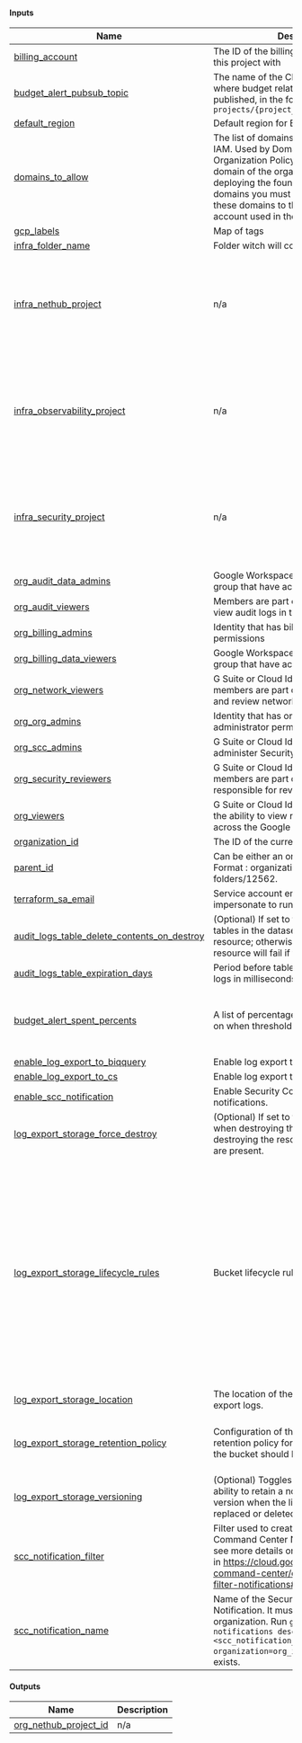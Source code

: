 <!-- BEGIN_TF_DOCS -->
#### Inputs

| Name | Description | Type | Default | Required |
|------|-------------|------|---------|:--------:|
| <a name="input_billing_account"></a> [billing_account](#input_billing_account) | The ID of the billing account to associate this project with | `string` | n/a | yes |
| <a name="input_budget_alert_pubsub_topic"></a> [budget_alert_pubsub_topic](#input_budget_alert_pubsub_topic) | The name of the Cloud Pub/Sub topic where budget related messages will be published, in the form of `projects/{project_id}/topics/{topic_id}` | `string` | n/a | yes |
| <a name="input_default_region"></a> [default_region](#input_default_region) | Default region for BigQuery resources. | `string` | n/a | yes |
| <a name="input_domains_to_allow"></a> [domains_to_allow](#input_domains_to_allow) | The list of domains to allow users from in IAM. Used by Domain Restricted Sharing Organization Policy. Must include the domain of the organization you are deploying the foundation. To add other domains you must also grant access to these domains to the terraform service account used in the deploy. | `list(string)` | n/a | yes |
| <a name="input_gcp_labels"></a> [gcp_labels](#input_gcp_labels) | Map of tags | `map(string)` | n/a | yes |
| <a name="input_infra_folder_name"></a> [infra_folder_name](#input_infra_folder_name) | Folder witch will contains all infra projects | `string` | n/a | yes |
| <a name="input_infra_nethub_project"></a> [infra_nethub_project](#input_infra_nethub_project) | n/a | <pre>object({<br>    name = string<br>    budget = object({<br>      amount = number,<br>      time_unit = string,<br>      email_addresses_to_notify = list(string)<br>    })<br>  })</pre> | n/a | yes |
| <a name="input_infra_observability_project"></a> [infra_observability_project](#input_infra_observability_project) | n/a | <pre>object({<br>    name = string<br>    budget = object({<br>      amount = number,<br>      time_unit = string,<br>      alert_pubsub_topic = string<br>      email_addresses_to_notify = list(string)<br>    })<br>  })</pre> | n/a | yes |
| <a name="input_infra_security_project"></a> [infra_security_project](#input_infra_security_project) | n/a | <pre>object({<br>    name = string<br>    budget = object({<br>      amount = number,<br>      time_unit = string,<br>      email_addresses_to_notify = list(string)<br>    })<br>  })</pre> | n/a | yes |
| <a name="input_org_audit_data_admins"></a> [org_audit_data_admins](#input_org_audit_data_admins) | Google Workspace or Cloud Identity group that have access to audit logs. | `string` | n/a | yes |
| <a name="input_org_audit_viewers"></a> [org_audit_viewers](#input_org_audit_viewers) | Members are part of an audit team and view audit logs in the logging project. | `string` | n/a | yes |
| <a name="input_org_billing_admins"></a> [org_billing_admins](#input_org_billing_admins) | Identity that has billing administrator permissions | `string` | n/a | yes |
| <a name="input_org_billing_data_viewers"></a> [org_billing_data_viewers](#input_org_billing_data_viewers) | Google Workspace or Cloud Identity group that have access to billing data set. | `string` | n/a | yes |
| <a name="input_org_network_viewers"></a> [org_network_viewers](#input_org_network_viewers) | G Suite or Cloud Identity group that members are part of the networking team and review network configurations | `string` | n/a | yes |
| <a name="input_org_org_admins"></a> [org_org_admins](#input_org_org_admins) | Identity that has organization administrator permissions. | `string` | n/a | yes |
| <a name="input_org_scc_admins"></a> [org_scc_admins](#input_org_scc_admins) | G Suite or Cloud Identity group that can administer Security Command Center. | `string` | n/a | yes |
| <a name="input_org_security_reviewers"></a> [org_security_reviewers](#input_org_security_reviewers) | G Suite or Cloud Identity group that members are part of the security team responsible for reviewing cloud security. | `string` | n/a | yes |
| <a name="input_org_viewers"></a> [org_viewers](#input_org_viewers) | G Suite or Cloud Identity group that have the ability to view resource information across the Google Cloud organization. | `string` | n/a | yes |
| <a name="input_organization_id"></a> [organization_id](#input_organization_id) | The ID of the current organization. | `string` | n/a | yes |
| <a name="input_parent_id"></a> [parent_id](#input_parent_id) | Can be either an organisation or a folder. Format : organizations/1235 or folders/12562. | `string` | n/a | yes |
| <a name="input_terraform_sa_email"></a> [terraform_sa_email](#input_terraform_sa_email) | Service account email of the account to impersonate to run Terraform. | `string` | n/a | yes |
| <a name="input_audit_logs_table_delete_contents_on_destroy"></a> [audit_logs_table_delete_contents_on_destroy](#input_audit_logs_table_delete_contents_on_destroy) | (Optional) If set to true, delete all the tables in the dataset when destroying the resource; otherwise, destroying the resource will fail if tables are present. | `bool` | `false` | no |
| <a name="input_audit_logs_table_expiration_days"></a> [audit_logs_table_expiration_days](#input_audit_logs_table_expiration_days) | Period before tables expire for all audit logs in milliseconds. Default is 30 days. | `number` | `30` | no |
| <a name="input_budget_alert_spent_percents"></a> [budget_alert_spent_percents](#input_budget_alert_spent_percents) | A list of percentages of the budget to alert on when threshold is exceeded | `list(number)` | <pre>[<br>  0.5,<br>  0.75,<br>  0.9,<br>  0.95<br>]</pre> | no |
| <a name="input_enable_log_export_to_biqquery"></a> [enable_log_export_to_biqquery](#input_enable_log_export_to_biqquery) | Enable log export to bigquery | `bool` | `false` | no |
| <a name="input_enable_log_export_to_cs"></a> [enable_log_export_to_cs](#input_enable_log_export_to_cs) | Enable log export to bigquery | `bool` | `true` | no |
| <a name="input_enable_scc_notification"></a> [enable_scc_notification](#input_enable_scc_notification) | Enable Security Control Center notifications. | `bool` | `false` | no |
| <a name="input_log_export_storage_force_destroy"></a> [log_export_storage_force_destroy](#input_log_export_storage_force_destroy) | (Optional) If set to true, delete all contents when destroying the resource; otherwise, destroying the resource will fail if contents are present. | `bool` | `false` | no |
| <a name="input_log_export_storage_lifecycle_rules"></a> [log_export_storage_lifecycle_rules](#input_log_export_storage_lifecycle_rules) | Bucket lifecycle rules | `any` | <pre>[<br>  {<br>    "action": {<br>      "type": "Delete"<br>    },<br>    "condition": {<br>      "age": 365,<br>      "with_state": "ANY"<br>    }<br>  },<br>  {<br>    "action": {<br>      "storage_class": "ARCHIVE",<br>      "type": "SetStorageClass"<br>    },<br>    "condition": {<br>      "age": 30,<br>      "with_state": "ANY"<br>    }<br>  }<br>]</pre> | no |
| <a name="input_log_export_storage_location"></a> [log_export_storage_location](#input_log_export_storage_location) | The location of the storage bucket used to export logs. | `string` | `"EU"` | no |
| <a name="input_log_export_storage_retention_policy"></a> [log_export_storage_retention_policy](#input_log_export_storage_retention_policy) | Configuration of the bucket's data retention policy for how long objects in the bucket should be retained. | <pre>object({<br>    is_locked             = bool<br>    retention_period_days = number<br>  })</pre> | `null` | no |
| <a name="input_log_export_storage_versioning"></a> [log_export_storage_versioning](#input_log_export_storage_versioning) | (Optional) Toggles bucket versioning, ability to retain a non-current object version when the live object version gets replaced or deleted. | `bool` | `false` | no |
| <a name="input_scc_notification_filter"></a> [scc_notification_filter](#input_scc_notification_filter) | Filter used to create the Security Command Center Notification, you can see more details on how to create filters in https://cloud.google.com/security-command-center/docs/how-to-api-filter-notifications#create-filter | `string` | `"state = \"ACTIVE\""` | no |
| <a name="input_scc_notification_name"></a> [scc_notification_name](#input_scc_notification_name) | Name of the Security Command Center Notification. It must be unique in the organization. Run `gcloud scc notifications describe <scc_notification_name> --organization=org_id` to check if it already exists. | `string` | `"org-scc-notify"` | no |

#### Outputs

| Name | Description |
|------|-------------|
| <a name="output_org_nethub_project_id"></a> [org_nethub_project_id](#output_org_nethub_project_id) | n/a |
<!-- END_TF_DOCS -->